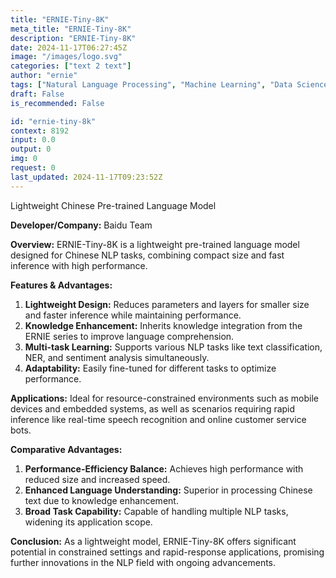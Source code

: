 ```yaml
---
title: "ERNIE-Tiny-8K"
meta_title: "ERNIE-Tiny-8K"
description: "ERNIE-Tiny-8K"
date: 2024-11-17T06:27:45Z
image: "/images/logo.svg"
categories: ["text 2 text"]
author: "ernie"
tags: ["Natural Language Processing", "Machine Learning", "Data Science", "Chatbots", "Voice Assistants"]
draft: False
is_recommended: False

id: "ernie-tiny-8k"
context: 8192
input: 0.0
output: 0
img: 0
request: 0
last_updated: 2024-11-17T09:23:52Z
---
```


Lightweight Chinese Pre-trained Language Model

**Developer/Company:** Baidu Team

**Overview:** ERNIE-Tiny-8K is a lightweight pre-trained language model designed for Chinese NLP tasks, combining compact size and fast inference with high performance.

**Features & Advantages:**
1. **Lightweight Design:** Reduces parameters and layers for smaller size and faster inference while maintaining performance.
2. **Knowledge Enhancement:** Inherits knowledge integration from the ERNIE series to improve language comprehension.
3. **Multi-task Learning:** Supports various NLP tasks like text classification, NER, and sentiment analysis simultaneously.
4. **Adaptability:** Easily fine-tuned for different tasks to optimize performance.

**Applications:** Ideal for resource-constrained environments such as mobile devices and embedded systems, as well as scenarios requiring rapid inference like real-time speech recognition and online customer service bots.

**Comparative Advantages:**
1. **Performance-Efficiency Balance:** Achieves high performance with reduced size and increased speed.
2. **Enhanced Language Understanding:** Superior in processing Chinese text due to knowledge enhancement.
3. **Broad Task Capability:** Capable of handling multiple NLP tasks, widening its application scope.

**Conclusion:** As a lightweight model, ERNIE-Tiny-8K offers significant potential in constrained settings and rapid-response applications, promising further innovations in the NLP field with ongoing advancements.

